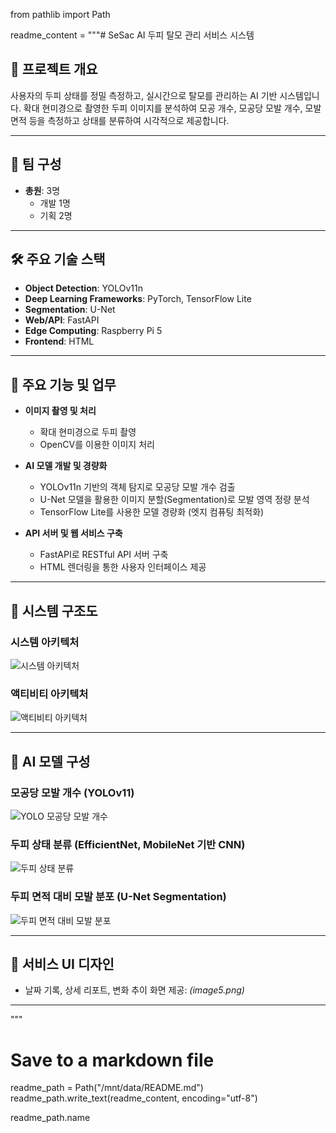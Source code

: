 from pathlib import Path

readme_content = """# SeSac AI 두피 탈모 관리 서비스 시스템

## 📌 프로젝트 개요
사용자의 두피 상태를 정밀 측정하고, 실시간으로 탈모를 관리하는 AI 기반 시스템입니다. 확대 현미경으로 촬영한 두피 이미지를 분석하여 모공 개수, 모공당 모발 개수, 모발 면적 등을 측정하고 상태를 분류하여 시각적으로 제공합니다.

---

## 👥 팀 구성
- **총원**: 3명
  - 개발 1명
  - 기획 2명

---

## 🛠️ 주요 기술 스택
- **Object Detection**: YOLOv11n
- **Deep Learning Frameworks**: PyTorch, TensorFlow Lite
- **Segmentation**: U-Net
- **Web/API**: FastAPI
- **Edge Computing**: Raspberry Pi 5
- **Frontend**: HTML

---

## 📌 주요 기능 및 업무
- **이미지 촬영 및 처리**
  - 확대 현미경으로 두피 촬영
  - OpenCV를 이용한 이미지 처리

- **AI 모델 개발 및 경량화**
  - YOLOv11n 기반의 객체 탐지로 모공당 모발 개수 검출
  - U-Net 모델을 활용한 이미지 분할(Segmentation)로 모발 영역 정량 분석
  - TensorFlow Lite를 사용한 모델 경량화 (엣지 컴퓨팅 최적화)

- **API 서버 및 웹 서비스 구축**
  - FastAPI로 RESTful API 서버 구축
  - HTML 렌더링을 통한 사용자 인터페이스 제공

---

## 📂 시스템 구조도
### 시스템 아키텍처
![시스템 아키텍처](systemArchitecture.png)

### 액티비티 아키텍처
![액티비티 아키텍처](activity_diagram.png)

---

## 📂 AI 모델 구성
### 모공당 모발 개수 (YOLOv11)
![YOLO 모공당 모발 개수](YOLO.png)

### 두피 상태 분류 (EfficientNet, MobileNet 기반 CNN)
![두피 상태 분류](CNN.png)

### 두피 면적 대비 모발 분포 (U-Net Segmentation)
![두피 면적 대비 모발 분포](Unet.png)

---

## 📱 서비스 UI 디자인
- 날짜 기록, 상세 리포트, 변화 추이 화면 제공: *(image5.png)*

---
"""

# Save to a markdown file
readme_path = Path("/mnt/data/README.md")
readme_path.write_text(readme_content, encoding="utf-8")

readme_path.name
